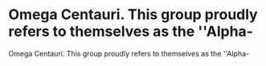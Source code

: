 # Omega Centauri. This group proudly refers to themselves as the ''Alpha-

Omega Centauri. This group proudly refers to themselves as the ''Alpha-